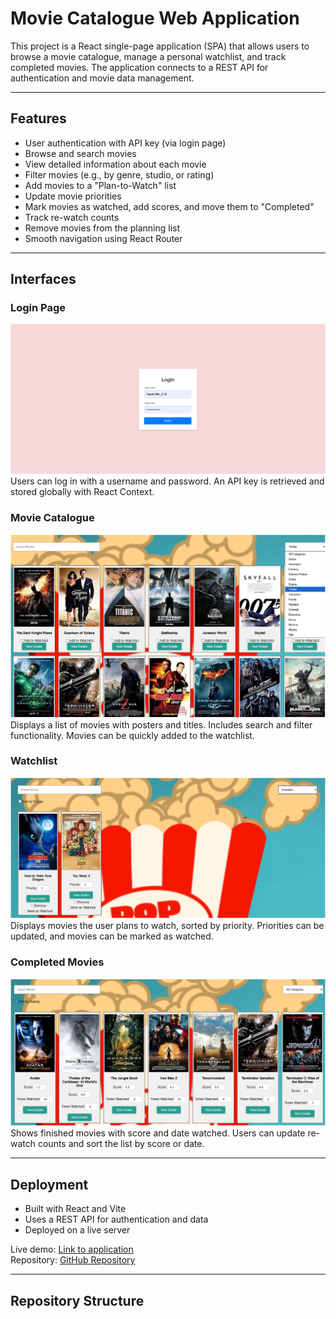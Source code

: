# Movie Catalogue Web Application

This project is a React single-page application (SPA) that allows users to browse a movie catalogue, manage a personal watchlist, and track completed movies. The application connects to a REST API for authentication and movie data management.

---

## Features

- User authentication with API key (via login page)  
- Browse and search movies  
- View detailed information about each movie  
- Filter movies (e.g., by genre, studio, or rating)  
- Add movies to a "Plan-to-Watch" list  
- Update movie priorities  
- Mark movies as watched, add scores, and move them to "Completed"  
- Track re-watch counts  
- Remove movies from the planning list  
- Smooth navigation using React Router  

---

## Interfaces

### Login Page
![Login Screenshot](./testing-screenshots/login.png)  
Users can log in with a username and password. An API key is retrieved and stored globally with React Context.

### Movie Catalogue
![Catalogue Screenshot](./testing-screenshots/catalogue.png)  
Displays a list of movies with posters and titles. Includes search and filter functionality. Movies can be quickly added to the watchlist.

### Watchlist
![Watchlist Screenshot](./testing-screenshots/watchlist.png)  
Displays movies the user plans to watch, sorted by priority. Priorities can be updated, and movies can be marked as watched.

### Completed Movies
![Completed Screenshot](./testing-screenshots/completed.png)  
Shows finished movies with score and date watched. Users can update re-watch counts and sort the list by score or date.

---

## Deployment

- Built with React and Vite  
- Uses a REST API for authentication and data  
- Deployed on a live server  

Live demo: [Link to application](https://loki.trentu.ca/~anhtuanhoang/assn3)  
Repository: [GitHub Repository](https://github.com/Anh-Tuan-Hoang/test)

---

## Repository Structure

